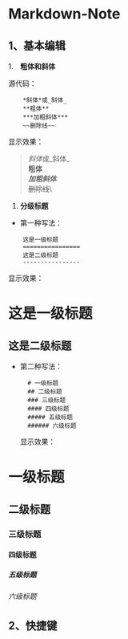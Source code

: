 # Markdown-Note

## 1、基本编辑

1.　**粗体和斜体**

源代码：
```
    *斜体*或_斜体_
    **粗体**
    ***加粗斜体***
    ~~删除线~~
```
显示效果：
>*斜体*或_斜体_\
**粗体**\
***加粗斜体***\
~~删除线~~\

1. **分级标题**
   
* 第一种写法：
```
    这是一级标题
    ================
    这是二级标题
    ----------------
```
显示效果：

这是一级标题
================
这是二级标题
----------------

* 第二种写法：
  ```
    # 一级标题
    ## 二级标题
    ### 三级标题
    #### 四级标题
    ##### 五级标题
    ###### 六级标题
  ```
  显示效果：
# 一级标题
## 二级标题
### 三级标题
#### 四级标题
##### 五级标题
###### 六级标题

## 2、快捷键


